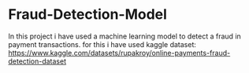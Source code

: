 # Fraud-Detection-Model
In this project i have used a machine learning model to detect a fraud in payment transactions. for this i have used kaggle dataset: https://www.kaggle.com/datasets/rupakroy/online-payments-fraud-detection-dataset
